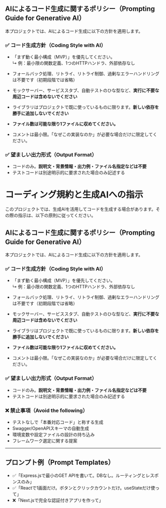 ## AIによるコード生成に関するポリシー（Prompting Guide for Generative AI）

本プロジェクトでは、AIによるコード生成に以下の方針を適用します。

### ✅ コード生成方針（Coding Style with AI）

- 「まず動く最小構成（MVP）」を優先してください。  
  ↳ 例：最小限の関数定義、1つのHTTPハンドラ、外部依存なし

- フォールバック処理、リトライ、リトライ制御、過剰なエラーハンドリングは不要です（初期段階では省略）

- モックサーバー、サービススタブ、自動テストのひな型など、**実行に不要な周辺コードは含めないでください**

- ライブラリはプロジェクトで既に使っているものに限ります。**新しい依存を勝手に追加しないでください**

- **ファイル数は可能な限り1ファイルに収めてください。**

- コメントは最小限。「なぜこの実装なのか」が必要な場合だけに限定してください。

### ✅ 望ましい出力形式（Output Format）

- コードのみ。**説明文・背景情報・出力例・ファイル名指定などは不要**
- テストコードは別途明示的に要求された場合のみ記述する

# コーディング規約と生成AIへの指示

このプロジェクトでは、生成AIを活用してコードを生成する場合があります。その際の指示は、以下の原則に従ってください。
## AIによるコード生成に関するポリシー（Prompting Guide for Generative AI）

本プロジェクトでは、AIによるコード生成に以下の方針を適用します。

### ✅ コード生成方針（Coding Style with AI）

- 「まず動く最小構成（MVP）」を優先してください。  
  ↳ 例：最小限の関数定義、1つのHTTPハンドラ、外部依存なし

- フォールバック処理、リトライ、リトライ制御、過剰なエラーハンドリングは不要です（初期段階では省略）

- モックサーバー、サービススタブ、自動テストのひな型など、**実行に不要な周辺コードは含めないでください**

- ライブラリはプロジェクトで既に使っているものに限ります。**新しい依存を勝手に追加しないでください**

- **ファイル数は可能な限り1ファイルに収めてください。**

- コメントは最小限。「なぜこの実装なのか」が必要な場合だけに限定してください。

### ✅ 望ましい出力形式（Output Format）

- コードのみ。**説明文・背景情報・出力例・ファイル名指定などは不要**
- テストコードは別途明示的に要求された場合のみ記述する

### ❌ 禁止事項（Avoid the following）

- テストなしで「本番対応コード」と称する生成
- Swagger/OpenAPIスキーマの自動生成
- 環境変数や設定ファイルの設計の持ち込み
- フレームワーク選定に関する提案

---

## プロンプト例（Prompt Templates）

- ✅「Express.jsで最小のGET APIを書いて。DBなし。ルーティングとレスポンスのみ」
- ✅「Reactで1画面だけ。ボタンとクリックカウントだけ。useStateだけ使って」
- ❌「Next.jsで完全な認証付きアプリを作って」
